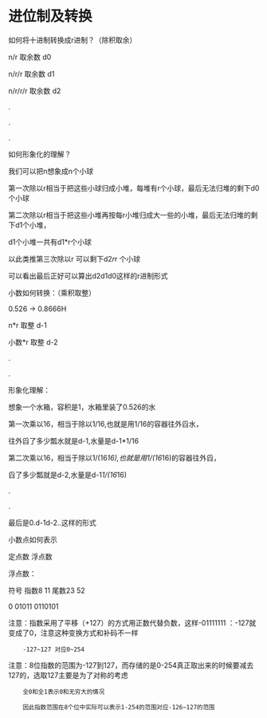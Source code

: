 ﻿# 进位制及转换

如何将十进制转换成r进制？（除积取余）

n/r 	取余数 d0

n/r/r 	取余数 d1

n/r/r/r 取余数 d2

.

.

.



如何形象化的理解？

我们可以把n想象成n个小球

第一次除以r相当于把这些小球归成小堆，每堆有r个小球，最后无法归堆的剩下d0个小球

第二次除以r相当于把这些小堆再按每r小堆归成大一些的小堆，最后无法归堆的剩下d1个小堆，

d1个小堆一共有d1*r个小球

以此类推第三次除以r  可以剩下d2*r*r 个小球

可以看出最后正好可以算出d2d1d0这样的r进制形式



小数如何转换：（乘积取整）

0.526 -> 0.8666H

n*r 	取整 d-1

小数*r	取整 d-2

.

.



形象化理解：

想象一个水箱，容积是1，水箱里装了0.526的水

第一次乘以16，相当于除以1/16,也就是用1/16的容器往外舀水，

往外舀了多少瓢水就是d-1,水量是d-1*1/16

第二次乘以16，相当于除以1/(16*16),也就是用1/(16*16)的容器往外舀，

舀了多少瓢就是d-2,水量是d-1*1/(16*16)

.

.

最后是0.d-1d-2..这样的形式





小数点如何表示

定点数  浮点数

浮点数：

符号   	指数8 11	尾数23  52 

0		01011		0110101

注意：指数采用了平移（+127）的方式用正数代替负数，这样-01111111 ：-127就变成了0，注意这种变换方式和补码不一样

		-127~127 对应0~254

注意：8位指数的范围为-127到127，而存储的是0-254真正取出来的时候要减去127的，选取127主要是为了对称的考虑

		全0和全1表示0和无穷大的情况

		因此指数范围在8个位中实际可以表示1-254的范围对应-126~127的范围
